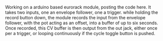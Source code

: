 Working on a arduino based eurorack module, posting the code here. It takes two inputs, one an envelope follower, one a trigger. while holding the record button down, the module records the input from the envelope follower, with the pot acting as an offset, into a buffer of up to six seconds. Once recorded, this CV buffer is then output from the out jack, either once per a trigger, or looping continuously if the cycle toggle button is pushed.
